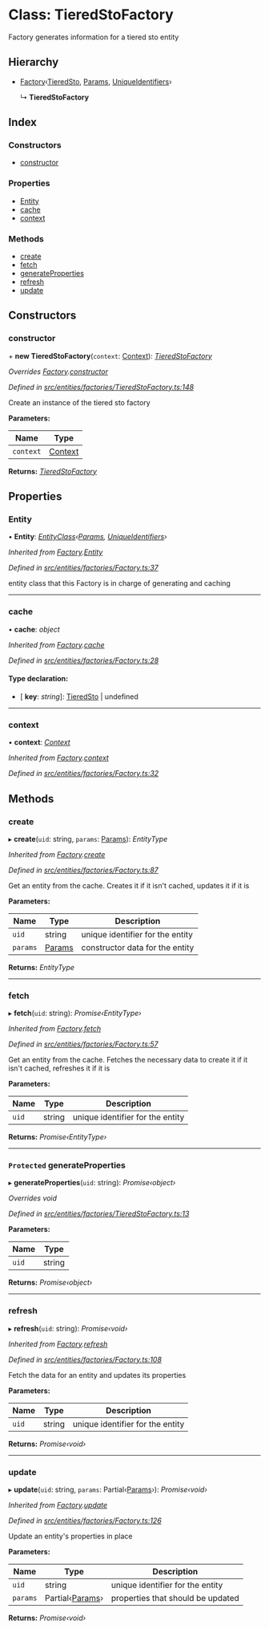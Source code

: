 # Class: TieredStoFactory

Factory generates information for a tiered sto entity

## Hierarchy

- [Factory](_entities_factories_factory_.factory.md)‹[TieredSto](_entities_tieredsto_.tieredsto.md), [Params](../interfaces/_entities_tieredsto_.params.md), [UniqueIdentifiers](../interfaces/_entities_sto_.uniqueidentifiers.md)›

  ↳ **TieredStoFactory**

## Index

### Constructors

- [constructor](_entities_factories_tieredstofactory_.tieredstofactory.md#constructor)

### Properties

- [Entity](_entities_factories_tieredstofactory_.tieredstofactory.md#entity)
- [cache](_entities_factories_tieredstofactory_.tieredstofactory.md#cache)
- [context](_entities_factories_tieredstofactory_.tieredstofactory.md#context)

### Methods

- [create](_entities_factories_tieredstofactory_.tieredstofactory.md#create)
- [fetch](_entities_factories_tieredstofactory_.tieredstofactory.md#fetch)
- [generateProperties](_entities_factories_tieredstofactory_.tieredstofactory.md#protected-generateproperties)
- [refresh](_entities_factories_tieredstofactory_.tieredstofactory.md#refresh)
- [update](_entities_factories_tieredstofactory_.tieredstofactory.md#update)

## Constructors

### constructor

\+ **new TieredStoFactory**(`context`: [Context](_context_.context.md)): _[TieredStoFactory](_entities_factories_tieredstofactory_.tieredstofactory.md)_

_Overrides [Factory](_entities_factories_factory_.factory.md).[constructor](_entities_factories_factory_.factory.md#constructor)_

_Defined in [src/entities/factories/TieredStoFactory.ts:148](https://github.com/PolymathNetwork/polymath-sdk/blob/a1cd5e3/src/entities/factories/TieredStoFactory.ts#L148)_

Create an instance of the tiered sto factory

**Parameters:**

| Name      | Type                            |
| --------- | ------------------------------- |
| `context` | [Context](_context_.context.md) |

**Returns:** _[TieredStoFactory](_entities_factories_tieredstofactory_.tieredstofactory.md)_

## Properties

### Entity

• **Entity**: _[EntityClass](../interfaces/_entities_factories_factory_.entityclass.md)‹[Params](../interfaces/_entities_tieredsto_.params.md), [UniqueIdentifiers](../interfaces/_entities_sto_.uniqueidentifiers.md)›_

_Inherited from [Factory](_entities_factories_factory_.factory.md).[Entity](_entities_factories_factory_.factory.md#entity)_

_Defined in [src/entities/factories/Factory.ts:37](https://github.com/PolymathNetwork/polymath-sdk/blob/a1cd5e3/src/entities/factories/Factory.ts#L37)_

entity class that this Factory is in charge of generating and caching

---

### cache

• **cache**: _object_

_Inherited from [Factory](_entities_factories_factory_.factory.md).[cache](_entities_factories_factory_.factory.md#cache)_

_Defined in [src/entities/factories/Factory.ts:28](https://github.com/PolymathNetwork/polymath-sdk/blob/a1cd5e3/src/entities/factories/Factory.ts#L28)_

#### Type declaration:

- \[ **key**: _string_\]: [TieredSto](_entities_tieredsto_.tieredsto.md) | undefined

---

### context

• **context**: _[Context](_context_.context.md)_

_Inherited from [Factory](_entities_factories_factory_.factory.md).[context](_entities_factories_factory_.factory.md#context)_

_Defined in [src/entities/factories/Factory.ts:32](https://github.com/PolymathNetwork/polymath-sdk/blob/a1cd5e3/src/entities/factories/Factory.ts#L32)_

## Methods

### create

▸ **create**(`uid`: string, `params`: [Params](../interfaces/_entities_tieredsto_.params.md)): _EntityType_

_Inherited from [Factory](_entities_factories_factory_.factory.md).[create](_entities_factories_factory_.factory.md#create)_

_Defined in [src/entities/factories/Factory.ts:87](https://github.com/PolymathNetwork/polymath-sdk/blob/a1cd5e3/src/entities/factories/Factory.ts#L87)_

Get an entity from the cache. Creates it if it isn't cached, updates it if it is

**Parameters:**

| Name     | Type                                                   | Description                      |
| -------- | ------------------------------------------------------ | -------------------------------- |
| `uid`    | string                                                 | unique identifier for the entity |
| `params` | [Params](../interfaces/_entities_tieredsto_.params.md) | constructor data for the entity  |

**Returns:** _EntityType_

---

### fetch

▸ **fetch**(`uid`: string): _Promise‹EntityType›_

_Inherited from [Factory](_entities_factories_factory_.factory.md).[fetch](_entities_factories_factory_.factory.md#fetch)_

_Defined in [src/entities/factories/Factory.ts:57](https://github.com/PolymathNetwork/polymath-sdk/blob/a1cd5e3/src/entities/factories/Factory.ts#L57)_

Get an entity from the cache. Fetches the necessary data to create it if it isn't cached, refreshes it if it is

**Parameters:**

| Name  | Type   | Description                      |
| ----- | ------ | -------------------------------- |
| `uid` | string | unique identifier for the entity |

**Returns:** _Promise‹EntityType›_

---

### `Protected` generateProperties

▸ **generateProperties**(`uid`: string): _Promise‹object›_

_Overrides void_

_Defined in [src/entities/factories/TieredStoFactory.ts:13](https://github.com/PolymathNetwork/polymath-sdk/blob/a1cd5e3/src/entities/factories/TieredStoFactory.ts#L13)_

**Parameters:**

| Name  | Type   |
| ----- | ------ |
| `uid` | string |

**Returns:** _Promise‹object›_

---

### refresh

▸ **refresh**(`uid`: string): _Promise‹void›_

_Inherited from [Factory](_entities_factories_factory_.factory.md).[refresh](_entities_factories_factory_.factory.md#refresh)_

_Defined in [src/entities/factories/Factory.ts:108](https://github.com/PolymathNetwork/polymath-sdk/blob/a1cd5e3/src/entities/factories/Factory.ts#L108)_

Fetch the data for an entity and updates its properties

**Parameters:**

| Name  | Type   | Description                      |
| ----- | ------ | -------------------------------- |
| `uid` | string | unique identifier for the entity |

**Returns:** _Promise‹void›_

---

### update

▸ **update**(`uid`: string, `params`: Partial‹[Params](../interfaces/_entities_tieredsto_.params.md)›): _Promise‹void›_

_Inherited from [Factory](_entities_factories_factory_.factory.md).[update](_entities_factories_factory_.factory.md#update)_

_Defined in [src/entities/factories/Factory.ts:126](https://github.com/PolymathNetwork/polymath-sdk/blob/a1cd5e3/src/entities/factories/Factory.ts#L126)_

Update an entity's properties in place

**Parameters:**

| Name     | Type                                                            | Description                       |
| -------- | --------------------------------------------------------------- | --------------------------------- |
| `uid`    | string                                                          | unique identifier for the entity  |
| `params` | Partial‹[Params](../interfaces/_entities_tieredsto_.params.md)› | properties that should be updated |

**Returns:** _Promise‹void›_
